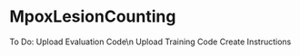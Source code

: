 # MpoxLesionCounting
To Do: Upload Evaluation Code\n
       Upload Training Code
       Create Instructions
